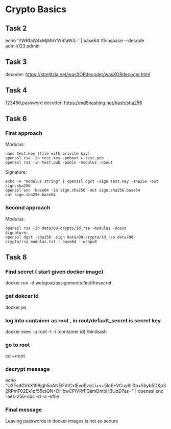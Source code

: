 # Crypto Basics

## Task 2

echo 'YWRtaW4xMjM6YWRtaW4=' | base64 \thinspace --decode
admin123:admin

## Task 3

decoder: https://strelitzia.net/wasXORdecoder/wasXORdecoder.html

## Task 4

123456,password
decoder: https://md5hashing.net/hash/sha256

## Task 6

### First approach

Modulus:

```
nano test.key (file with privite kay)
openssl rsa -in test.key -pubout > test.pub
openssl rsa -in test.pub -pubin -modulus -noout
```

Signature:

```
echo -n "modulus string" | openssl dgst -sign test.key -sha256 -out sign.sha256
openssl enc -base64 -in sign.sha256 -out sign.sha256.base64
cat sign.sha256.base64
```

### Second approach

Modulus:

```
openssl rsa -in data/00-crypto/id_rsa -modulus -noout
Signature:
openssl dgst -sha256 -sign data/00-crypto/id_rsa data/00-crypto/rsa_modulus.txt | base64 --wrap=0
```

## Task 8

### Find secret ( start given docker image)

docker run -d webgoat/assignments:findthesecret

### get dokcer id

docker ps

### log into container as root , in root/default_secret is secret key

docker exec -u root -t -i [container id] /bin/bash

### go to root

cd ~/root

### decrypt message

echo "U2FsdGVkX199jgh5oANElFdtCxIEvdEvciLi+v+5loE+VCuy6Ii0b+5byb5DXp32RPmT02Ek1pf55ctQN+DHbwCPiVRfFQamDmbHBUpD7as=" | openssl enc -aes-256-cbc -d -a -kfile

### Final message

Leaving passwords in docker images is not so secure
